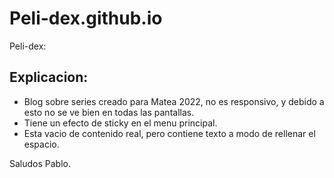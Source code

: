 # Peli-dex.github.io
Peli-dex:

## Explicacion:

* Blog sobre series creado para Matea 2022, no es responsivo, y debido a esto no se ve bien en todas las pantallas.
* Tiene un efecto de sticky en el menu principal.
* Esta vacio de contenido real, pero contiene texto a modo de rellenar el espacio.

Saludos Pablo.
